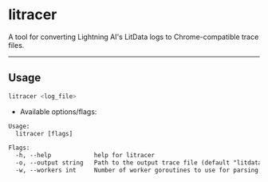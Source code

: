 # litracer

A tool for converting Lightning AI's LitData logs to Chrome-compatible trace files.

---

## Usage

```bash
litracer <log_file>
```

- Available options/flags:

```txt
Usage:
  litracer [flags]

Flags:
  -h, --help            help for litracer
  -o, --output string   Path to the output trace file (default "litdata_trace.json")
  -w, --workers int     Number of worker goroutines to use for parsing (default 1)
```
